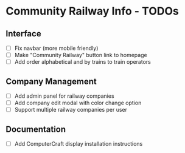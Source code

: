 # Community Railway Info - TODOs

## Interface
- [ ] Fix navbar (more mobile friendly)
- [ ] Make "Community Railway" button link to homepage
- [ ] Add order alphabetical and by trains to train operators

## Company Management
- [ ] Add admin panel for railway companies
- [ ] Add company edit modal with color change option
- [ ] Support multiple railway companies per user

## Documentation
- [ ] Add ComputerCraft display installation instructions